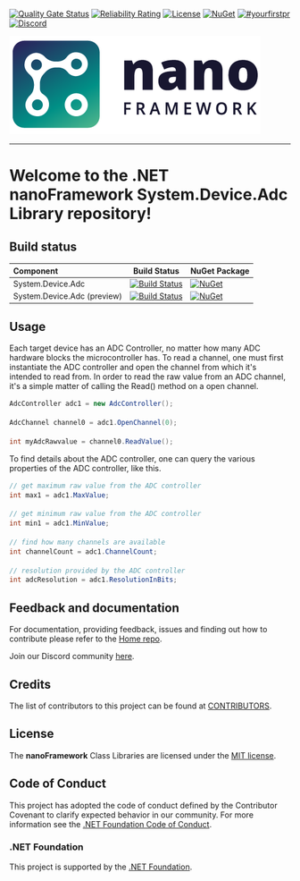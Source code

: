 [![Quality Gate Status](https://sonarcloud.io/api/project_badges/measure?project=nanoframework_System.Device.Adc&metric=alert_status)](https://sonarcloud.io/dashboard?id=nanoframework_System.Device.Adc) [![Reliability Rating](https://sonarcloud.io/api/project_badges/measure?project=nanoframework_System.Device.Adc&metric=reliability_rating)](https://sonarcloud.io/dashboard?id=nanoframework_System.Device.Adc) [![License](https://img.shields.io/badge/License-MIT-blue.svg)](LICENSE) [![NuGet](https://img.shields.io/nuget/dt/nanoFramework.System.Device.Adc.svg?label=NuGet&style=flat&logo=nuget)](https://www.nuget.org/packages/nanoFramework.System.Device.Adc/) [![#yourfirstpr](https://img.shields.io/badge/first--timers--only-friendly-blue.svg)](https://github.com/nanoframework/Home/blob/main/CONTRIBUTING.md) [![Discord](https://img.shields.io/discord/478725473862549535.svg?logo=discord&logoColor=white&label=Discord&color=7289DA)](https://discord.gg/gCyBu8T)

![nanoFramework logo](https://github.com/nanoframework/Home/blob/main/resources/logo/nanoFramework-repo-logo.png)

-----

# Welcome to the .NET **nanoFramework** System.Device.Adc Library repository!

## Build status

| Component | Build Status | NuGet Package |
|:-|---|---|
| System.Device.Adc | [![Build Status](https://dev.azure.com/nanoframework/System.Device.Adc/_apis/build/status/System.Device.Adc?branchName=main)](https://dev.azure.com/nanoframework/System.Device.Adc/_build/latest?definitionId=83&branchName=main) | [![NuGet](https://img.shields.io/nuget/v/nanoFramework.System.Device.Adc.svg?label=NuGet&style=flat&logo=nuget)](https://www.nuget.org/packages/nanoFramework.System.Device.Adc/) |
| System.Device.Adc (preview) | [![Build Status](https://dev.azure.com/nanoframework/System.Device.Adc/_apis/build/status/System.Device.Adc?branchName=develop)](https://dev.azure.com/nanoframework/System.Device.Adc/_build/latest?definitionId=83&branchName=develop) | [![NuGet](https://img.shields.io/nuget/vpre/nanoFramework.System.Device.Adc.svg?label=NuGet&style=flat&logo=nuget)](https://www.nuget.org/packages/nanoFramework.System.Device.Adc/) |

## Usage

Each target device has an ADC Controller, no matter how many ADC hardware blocks the microcontroller has.
To read a channel, one must first instantiate the ADC controller and open the channel from which it's intended to read from.
In order to read the raw value from an ADC channel, it's a simple matter of calling the Read() method on a open channel.

```csharp
AdcController adc1 = new AdcController();

AdcChannel channel0 = adc1.OpenChannel(0);

int myAdcRawvalue = channel0.ReadValue();
```

To find details about the ADC controller, one can query the various properties of the ADC controller, like this.

```csharp
// get maximum raw value from the ADC controller
int max1 = adc1.MaxValue;

// get minimum raw value from the ADC controller
int min1 = adc1.MinValue;

// find how many channels are available 
int channelCount = adc1.ChannelCount;

// resolution provided by the ADC controller
int adcResolution = adc1.ResolutionInBits;
```

## Feedback and documentation

For documentation, providing feedback, issues and finding out how to contribute please refer to the [Home repo](https://github.com/nanoframework/Home).

Join our Discord community [here](https://discord.gg/gCyBu8T).

## Credits

The list of contributors to this project can be found at [CONTRIBUTORS](https://github.com/nanoframework/Home/blob/main/CONTRIBUTORS.md).

## License

The **nanoFramework** Class Libraries are licensed under the [MIT license](LICENSE.md).

## Code of Conduct

This project has adopted the code of conduct defined by the Contributor Covenant to clarify expected behavior in our community.
For more information see the [.NET Foundation Code of Conduct](https://dotnetfoundation.org/code-of-conduct).

### .NET Foundation

This project is supported by the [.NET Foundation](https://dotnetfoundation.org).
